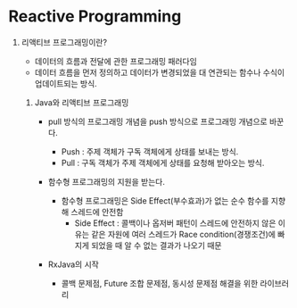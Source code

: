 # Reactive Programming

1. 리액티브 프로그래밍이란? 

   - 데이터의 흐름과 전달에 관한 프로그래밍 패러다임
   - 데이터 흐름을 먼저 정의하고 데이터가 변경되었을 대 연관되는 함수나 수식이 업데이트되는 방식.

   1. Java와 리액티브 프로그래밍 

      - pull 방식의 프로그래밍 개념을 push 방식으로 프로그래밍 개념으로 바꾼다. 

        - Push : 주제 객체가 구독 객체에게 상태를 보내는 방식.
        - Pull : 구독 객체가 주제 객체에게 상태를 요청해 받아오는 방식.

      - 함수형 프로그래밍의 지원을 받는다. 

        - 함수형 프로그래밍은 Side Effect(부수효과)가 없는 순수 함수를 지향해 스레드에 안전함 
          - Side Effect : 콜백이나 옵저버 패턴이 스레드에 안전하지 않은 이유는 같은 자원에 여러 스레드가 Race condition(경쟁조건)에 빠지게 되었을 때 알 수 없는 결과가 나오기 때문

      - RxJava의 시작 

        - 콜백 문제점, Future 조합 문제점, 동시성 문제점 해결을 위한 라이브러리

